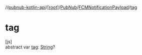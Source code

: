 //[pubnub-kotlin-api](../../../../index.md)/[[root]](../../index.md)/[PubNub](../index.md)/[FCMNotificationPayload](index.md)/[tag](tag.md)

# tag

[js]\
abstract var [tag](tag.md): [String](https://kotlinlang.org/api/core/kotlin-stdlib/kotlin/-string/index.html)?
